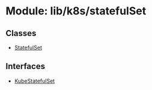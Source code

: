 # Module: lib/k8s/statefulSet

## Classes

- [StatefulSet](../classes/lib_k8s_statefulSet.StatefulSet.md)

## Interfaces

- [KubeStatefulSet](../interfaces/lib_k8s_statefulSet.KubeStatefulSet.md)
